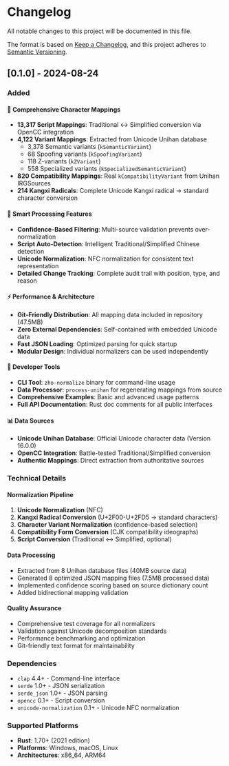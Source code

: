 # Changelog

All notable changes to this project will be documented in this file.

The format is based on [Keep a Changelog](https://keepachangelog.com/en/1.0.0/),
and this project adheres to [Semantic Versioning](https://semver.org/spec/v2.0.0.html).

## [0.1.0] - 2024-08-24

### Added

#### **🎯 Comprehensive Character Mappings**
- **13,317 Script Mappings**: Traditional ↔ Simplified conversion via OpenCC integration
- **4,122 Variant Mappings**: Extracted from Unicode Unihan database
  - 3,378 Semantic variants (`kSemanticVariant`)
  - 68 Spoofing variants (`kSpoofingVariant`) 
  - 118 Z-variants (`kZVariant`)
  - 558 Specialized variants (`kSpecializedSemanticVariant`)
- **820 Compatibility Mappings**: Real `kCompatibilityVariant` from Unihan IRGSources
- **214 Kangxi Radicals**: Complete Unicode Kangxi radical → standard character conversion

#### **🧠 Smart Processing Features**
- **Confidence-Based Filtering**: Multi-source validation prevents over-normalization
- **Script Auto-Detection**: Intelligent Traditional/Simplified Chinese detection
- **Unicode Normalization**: NFC normalization for consistent text representation
- **Detailed Change Tracking**: Complete audit trail with position, type, and reason

#### **⚡ Performance & Architecture**
- **Git-Friendly Distribution**: All mapping data included in repository (47.5MB)
- **Zero External Dependencies**: Self-contained with embedded Unicode data
- **Fast JSON Loading**: Optimized parsing for quick startup
- **Modular Design**: Individual normalizers can be used independently

#### **🔧 Developer Tools**
- **CLI Tool**: `zho-normalize` binary for command-line usage
- **Data Processor**: `process-unihan` for regenerating mappings from source
- **Comprehensive Examples**: Basic and advanced usage patterns
- **Full API Documentation**: Rust doc comments for all public interfaces

#### **📊 Data Sources**
- **Unicode Unihan Database**: Official Unicode character data (Version 16.0.0)
- **OpenCC Integration**: Battle-tested Traditional/Simplified conversion
- **Authentic Mappings**: Direct extraction from authoritative sources

### Technical Details

#### **Normalization Pipeline**
1. **Unicode Normalization** (NFC)
2. **Kangxi Radical Conversion** (U+2F00-U+2FD5 → standard characters)
3. **Character Variant Normalization** (confidence-based selection)
4. **Compatibility Form Conversion** (CJK compatibility ideographs)
5. **Script Conversion** (Traditional ↔ Simplified, optional)

#### **Data Processing**
- Extracted from 8 Unihan database files (40MB source data)
- Generated 8 optimized JSON mapping files (7.5MB processed data)
- Implemented confidence scoring based on source dictionary count
- Added bidirectional mapping validation

#### **Quality Assurance**
- Comprehensive test coverage for all normalizers
- Validation against Unicode decomposition standards
- Performance benchmarking and optimization
- Git-friendly text format for maintainability

### Dependencies

- `clap` 4.4+ - Command-line interface
- `serde` 1.0+ - JSON serialization
- `serde_json` 1.0+ - JSON parsing
- `opencc` 0.1+ - Script conversion
- `unicode-normalization` 0.1+ - Unicode NFC normalization

### Supported Platforms

- **Rust**: 1.70+ (2021 edition)
- **Platforms**: Windows, macOS, Linux
- **Architectures**: x86_64, ARM64
